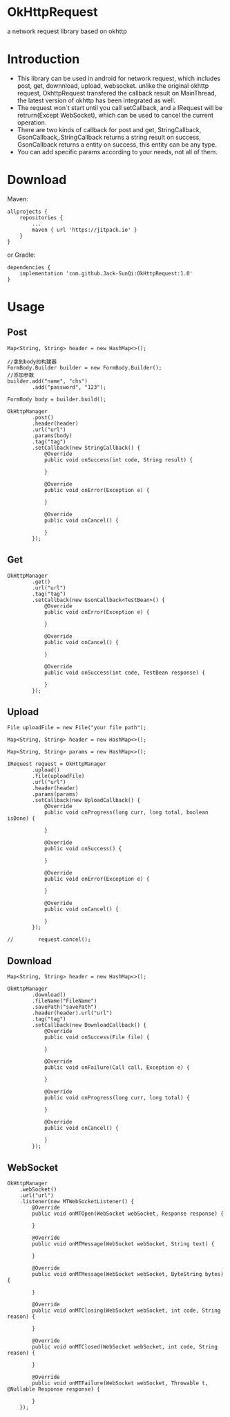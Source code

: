 # OkHttpRequest
a network request library based on okhttp

# Introduction
- This library can be used in android for network request, which includes post, get, downnload, upload, websocket. unlike the original okhttp request, OkhttpRequest transfered the callback result on MainThread, the latest version of okhttp has been integrated as well.
- The request won`t start until you call setCallback, and a IRequest will be retrurn(Except WebSocket), which can be used to cancel the current operation.
- There are two kinds of callback for post and get, StringCallback, GsonCallback,.StringCallback returns a string result on success, GsonCallback returns a entity on success, this entity can be any type.
- You can add specific params according to your needs, not all of them.

# Download
Maven:
```
allprojects {
	repositories {
		...
		maven { url 'https://jitpack.io' }
	}
}
```

or Gradle:
```
dependencies {
	implementation 'com.github.Jack-SunQi:OkHttpRequest:1.0'
}
```

# Usage

## Post

```
Map<String, String> header = new HashMap<>();

//拿到body的构建器
FormBody.Builder builder = new FormBody.Builder();
//添加参数
builder.add("name", "chs")
		.add("password", "123");

FormBody body = builder.build();

OkHttpManager
		.post()
		.header(header)
		.url("url")
		.params(body)
		.tag("tag")
		.setCallback(new StringCallback() {
			@Override
			public void onSuccess(int code, String result) {

			}

			@Override
			public void onError(Exception e) {

			}

			@Override
			public void onCancel() {

			}
		});
```
## Get
```
OkHttpManager
		.get()
		.url("url")
		.tag("tag")
		.setCallback(new GsonCallback<TestBean>() {
			@Override
			public void onError(Exception e) {

			}

			@Override
			public void onCancel() {

			}

			@Override
			public void onSuccess(int code, TestBean response) {

			}
		});
```

## Upload 
```
File uploadFile = new File("your file path");

Map<String, String> header = new HashMap<>();

Map<String, String> params = new HashMap<>();

IRequest request = OkHttpManager
		.upload()
		.file(uploadFile)
		.url("url")
		.header(header)
		.params(params)
		.setCallback(new UploadCallback() {
			@Override
			public void onProgress(long curr, long total, boolean isDone) {

			}

			@Override
			public void onSuccess() {

			}

			@Override
			public void onError(Exception e) {

			}

			@Override
			public void onCancel() {

			}
		});

//        request.cancel(); 
```
## Download
```
Map<String, String> header = new HashMap<>();

OkHttpManager
		.download()
		.fileName("FileName")
		.savePath("savePath")
		.header(header).url("url")
		.tag("tag")
		.setCallback(new DownloadCallback() {
			@Override
			public void onSuccess(File file) {

			}

			@Override
			public void onFailure(Call call, Exception e) {

			}

			@Override
			public void onProgress(long curr, long total) {

			}

			@Override
			public void onCancel() {

			}
		});
```

## WebSocket
```
OkHttpManager
	.webSocket()
	.url("url")
	.listener(new MTWebSocketListener() {
		@Override
		public void onMTOpen(WebSocket webSocket, Response response) {

		}

		@Override
		public void onMTMessage(WebSocket webSocket, String text) {

		}

		@Override
		public void onMTMessage(WebSocket webSocket, ByteString bytes) {

		}

		@Override
		public void onMTClosing(WebSocket webSocket, int code, String reason) {

		}

		@Override
		public void onMTClosed(WebSocket webSocket, int code, String reason) {

		}

		@Override
		public void onMTFailure(WebSocket webSocket, Throwable t, @Nullable Response response) {

		}
	});
```
